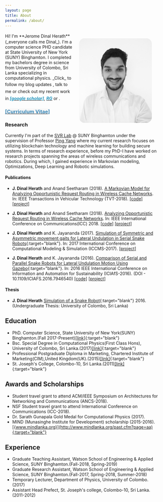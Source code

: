 ```yaml
---
layout: page
title: About
permalink: /about/
---
```


<!--<div class="post-container">-->
  <!--<div class="post-image-1" align="right">-->
<img src="/assets/img/image.jpg" style="width:240px;padding:20px;border-radius:38px;" align="right">
  <!-- </div> -->
Hi! <i class="fa fa-smile-o" aria-hidden="true" style="font-size:19px;color:#2294bd"></i> I'm **Jerome Dinal Herath**(_everyone calls me Dinal_). I'm a computer science PHD candidate at State University of New York (SUNY) Binghamton. I completed my bachelors degree in science from University of Colombo, Sri Lanka specializing in computational physics. _Click_ to follow my blog updates
<a href="https://www.facebook.com/dinalHerath" target="_blank"><i class="fa fa-facebook-square" style="font-size:19px;color:#2294bd"></i></a>
<a href="{{ "/feed.xml" | prepend: site.baseurl }}" target="_blank"><i class="fa fa-rss-square" style="font-size:19px;color:#2294bd"></i></a>,
talk to me
<a href="mailto:dinal.bing@gmail.com"><i class="fa fa-envelope" style="font-size:19px;color:#2294bd;"></i></a>
<a href="https://www.linkedin.com/in/jerome-dinal-herath-bba3b0148/" target="blank"><i class="fa fa-linkedin-square" style="font-size:19px;color:#2294bd"></i></a>
or check out my recent work in <a href="https://scholar.google.com/citations?user=vNtiUMwAAAAJ&hl=en" target="blank"><i style="color:#2294bd;font-weight:bold;">[google scholar]</i></a>, <a href="https://www.researchgate.net/profile/Jerome_Dinal_Herath" target="blank"> <i style="color:#2294bd;font-weight:bold;"> RG</i></a>
or <a href="https://github.com/dherath" target="blank"><i class="fa fa-github-square" style="font-size:19px;color:#2294bd"></i></a>.

<h3><a href="{{site.url}}/dinal_cv.pdf"><span style="background-color: #f7f7f7;color:#3885B5">[Curriculum Vitae]</span></a></h3>

### Research

Currently I'm part of the [SVR Lab](http://www.cs.binghamton.edu/~pyang/seclab.html) @ SUNY Binghamton under the supervision of Professor [Ping Yang](http://www.cs.binghamton.edu/~pyang/) where my current research focuses on utilizing blockchain technology and machine learning for building secure systems. In terms of research experience, before my PhD-I have worked on research projects spanning the areas of wireless communications and robotics. During which, I gained experience in Markovian modeling, Optimizations, Deep Learning and Robotic simulations.


<!--In previous research projects I have mainly focused on wireless communications while during my undergrad days I was part of the robotics research group where I simulated different movement algorithms for biologically inspired snake robots. <!--If you're interested in my work please visit my research gate page, where I'd be happy to share my work with anyone interested.

<!--## Publications -->

#### Publications

- **J. Dinal Herath** and Anand Seetharam (2018). [A Markovian Model for Analyzing Opportunistic Request Routing in Wireless Cache Networks]({{site.url}}/papers/2018tvt.pdf). In: IEEE Transactions in Vehicular Technology (TVT-2018). [[code]](https://github.com/dherath/Markovian_model_for_Opportunistic_Request_Routing) [[project]](https://www.researchgate.net/project/Models-for-Opportunistic-Request-Routing-in-Cache-Networks)

- **J. Dinal Herath** and Anand Seetharam (2018). [Analyzing Opportunistic Request Routing in Wireless Cache Networks]({{site.url}}/papers/2018ICC.pdf). In: IEEE International Conference on Communications(ICC) 2018. [[code]](https://github.com/dherath/Markovian_model_for_Opportunistic_Request_Routing) [[project]](https://www.researchgate.net/project/Models-for-Opportunistic-Request-Routing-in-Cache-Networks)

- **J. Dinal Herath** and K. Jayananda (2017). [Simulation of Symmetric and Asymmetric movement gaits for Lateral Undulation in Serial Snake Robots](https://www.researchgate.net/publication/317015239_Simulation_of_Symmetric_and_Asymmetric_movement_gaits_for_Lateral_Undulation_in_Serial_Snake_Robots){:target="blank"}. In: 2017 International Conference on Computational Modeling & Simulation (ICCMS-2017). [[project]](https://www.researchgate.net/project/Snake-Robots)

- **J. Dinal Herath** and K. Jayananda (2016). [Comparison of Serial and Parallel Snake Robots for Lateral Undulation Motion Using Gazebo](https://www.researchgate.net/publication/311716282_Comparison_of_Serial_and_Parallel_Snake_Robots_for_Lateral_Undulation_Motion_using_Gazebo){:target="blank"}. In: 2016 IEEE International Conference on Information and Automation for Sustainability (ICIAfS-2016). (DOI - 10.1109/ICIAFS.2016.7946540) [[code]](https://github.com/dherath/Snake_Robots) [[project]](https://www.researchgate.net/project/Snake-Robots)

#### Thesis

- **J. Dinal Herath** [Simulation of a Snake Robot](https://www.researchgate.net/publication/316471922_Simulation_of_a_Snake_Robot){:target="blank"} 2016.(Undergraduate Thesis: University of Colombo, Sri Lanka)

## Education

- PhD. Computer Science, State University of New York(SUNY) Binghamton.(Fall 2017-Present)[[link]](https://www.binghamton.edu){:target="blank"}
- Bsc. Special Degree in Computational Physics(First Class Hons), University of Colombo, Sri Lanka.(2017)[[link]](http://www.cmb.ac.lk){:target="blank"}
- Professional Postgraduate Diploma in Marketing, Chartered Institute of Marketing(CIM),United Kingdom(UK).(2015)[[link]](https://www.cim.co.uk){:target="blank"}
- St. Joseph's College, Colombo-10, Sri Lanka.(2011)[[link]](http://www.stjosephscollege.lk){:target="blank"}

## Awards and Scholarships

- Student travel grant to attend ACM/IEEE Symposium on Architectures for Networking and Communications (ANCS-2018).
- NSF Student travel grant to attend International Conference on Communications (ICC-2018).
- Dr. Sarath Gunapala Gold Medal for Computational Physics (2017).
- MIND (Munasinghe Institute for Development) scholarship (2015-2016).[{www.mindlanka.org}](http://www.mindlanka.org/past.cfm?page=aa){:target="blank"}

## Experience

- Graduate Teaching Assistant, Watson School of Engineering & Applied Science, SUNY Binghamton.(Fall-2018, Spring-2019)
- Graduate Research Assistant, Watson School of Engineering & Applied Science, SUNY Binghamton.(Fall-2017, Spring-2018, Summer-2018)
- Temporary Lecturer, Department of Physics, University of Colombo.(2017)
- Assistant Head Prefect, St. Joseph's college, Colombo-10, Sri Lanka. (2011-2012)
